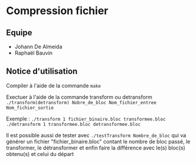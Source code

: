 # Compression fichier

## Equipe

- Johann De Almeida
- Raphaël Bauvin

## Notice d'utilisation

Compiler à l'aide de la commande `make`

Exectuer à l'aide de la commande transform ou detransform
`./transform(detransform) Nobre_de_bloc Nom_fichier_entree Nom_fichier_sortie`

Exemple :
`./transform 1 fichier_binaire.bloc transformee.bloc`
`./detransform 1 transformee.bloc detransformee.bloc`

Il est possible aussi de tester avec `./testTransform Nombre_de_bloc` qui va générer un fichier "fichier_binaire.bloc" contant le nombre de bloc passé, le transformer, le détransformer et enfin faire la différence avec le(s) bloc(s) obtenu(s) et celui du départ
